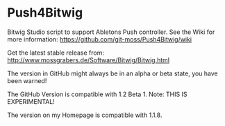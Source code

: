Push4Bitwig
===========

Bitwig Studio script to support Abletons Push controller.
See the Wiki for more information: https://github.com/git-moss/Push4Bitwig/wiki

Get the latest stable release from: http://www.mossgrabers.de/Software/Bitwig/Bitwig.html

The version in GitHub might always be in an alpha or beta state, you have been warned!

The GitHub Version is compatible with 1.2 Beta 1. Note: THIS IS EXPERIMENTAL!

The version on my Homepage is compatible with 1.1.8.
